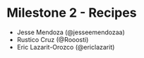# Milestone 2 - Recipes
- Jesse Mendoza (@jesseemendozaa)
- Rustico Cruz (@Rooosti)
- Eric Lazarit-Orozco (@ericlazarit)
